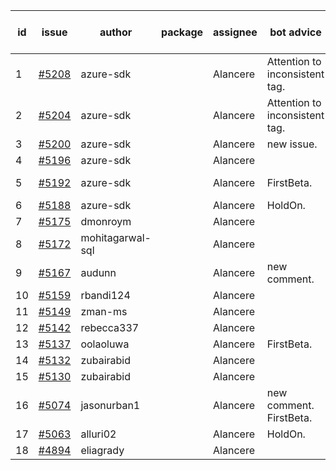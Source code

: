 | id | issue | author | package | assignee | bot advice | created date of issue | target release date | date from target |
| ------ | ------ | ------ | ------ | ------ | ------ | ------ | ------ | :-----: |
| 1 | [#5208](https://github.com/Azure/sdk-release-request/issues/5208) | azure-sdk |  | Alancere | Attention to inconsistent tag. | 05-15 | 06-21 |  |
| 2 | [#5204](https://github.com/Azure/sdk-release-request/issues/5204) | azure-sdk |  | Alancere | Attention to inconsistent tag. | 05-15 | 06-21 |  |
| 3 | [#5200](https://github.com/Azure/sdk-release-request/issues/5200) | azure-sdk |  | Alancere | new issue. | 05-14 | 06-21 |  |
| 4 | [#5196](https://github.com/Azure/sdk-release-request/issues/5196) | azure-sdk |  | Alancere |  | 05-09 | 05-24 |  |
| 5 | [#5192](https://github.com/Azure/sdk-release-request/issues/5192) | azure-sdk |  | Alancere | FirstBeta. | 05-09 | fail to get. |  |
| 6 | [#5188](https://github.com/Azure/sdk-release-request/issues/5188) | azure-sdk |  | Alancere | HoldOn. | 05-08 | 05-24 |  |
| 7 | [#5175](https://github.com/Azure/sdk-release-request/issues/5175) | dmonroym |  | Alancere |  | 04-30 | 05-24 |  |
| 8 | [#5172](https://github.com/Azure/sdk-release-request/issues/5172) | mohitagarwal-sql |  | Alancere |  | 04-30 | 05-24 |  |
| 9 | [#5167](https://github.com/Azure/sdk-release-request/issues/5167) | audunn |  | Alancere | new comment. | 04-29 | 05-24 |  |
| 10 | [#5159](https://github.com/Azure/sdk-release-request/issues/5159) | rbandi124 |  | Alancere |  | 04-24 | 05-24 |  |
| 11 | [#5149](https://github.com/Azure/sdk-release-request/issues/5149) | zman-ms |  | Alancere |  | 04-24 | 05-24 |  |
| 12 | [#5142](https://github.com/Azure/sdk-release-request/issues/5142) | rebecca337 |  | Alancere |  | 04-23 | 05-24 |  |
| 13 | [#5137](https://github.com/Azure/sdk-release-request/issues/5137) | oolaoluwa |  | Alancere | FirstBeta. | 04-16 | 05-24 |  |
| 14 | [#5132](https://github.com/Azure/sdk-release-request/issues/5132) | zubairabid |  | Alancere |  | 04-12 | 05-24 |  |
| 15 | [#5130](https://github.com/Azure/sdk-release-request/issues/5130) | zubairabid |  | Alancere |  | 04-12 | 05-24 |  |
| 16 | [#5074](https://github.com/Azure/sdk-release-request/issues/5074) | jasonurban1 |  | Alancere | new comment. FirstBeta. | 03-22 | 05-24 |  |
| 17 | [#5063](https://github.com/Azure/sdk-release-request/issues/5063) | alluri02 |  | Alancere | HoldOn. | 03-20 | 05-24 |  |
| 18 | [#4894](https://github.com/Azure/sdk-release-request/issues/4894) | eliagrady |  | Alancere |  | 01-18 | 04-26 |  |
